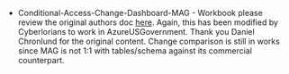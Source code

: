 *   Conditional-Access-Change-Dashboard-MAG - Workbook please review the original authors doc [here](https://danielchronlund.com/category/conditional-access/). Again, this has been modified by Cyberlorians to work in AzureUSGovernment. Thank you Daniel Chronlund for the original content. Change comparison is still in works since MAG is not 1:1 with tables/schema against its commercial counterpart.
